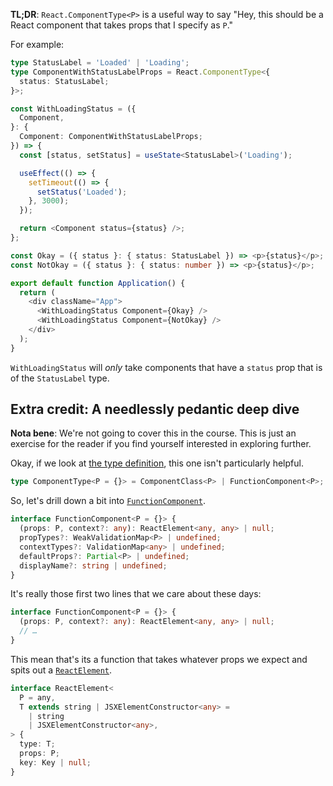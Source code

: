 **TL;DR**: `React.ComponentType<P>` is a useful way to say "Hey, this should be a React component that takes props that I specify as `P`."

For example:

````ts
type StatusLabel = 'Loaded' | 'Loading';
type ComponentWithStatusLabelProps = React.ComponentType<{
  status: StatusLabel;
}>;

const WithLoadingStatus = ({
  Component,
}: {
  Component: ComponentWithStatusLabelProps;
}) => {
  const [status, setStatus] = useState<StatusLabel>('Loading');

  useEffect(() => {
    setTimeout(() => {
      setStatus('Loaded');
    }, 3000);
  });

  return <Component status={status} />;
};

const Okay = ({ status }: { status: StatusLabel }) => <p>{status}</p>;
const NotOkay = ({ status }: { status: number }) => <p>{status}</p>;

export default function Application() {
  return (
    <div className="App">
      <WithLoadingStatus Component={Okay} />
      <WithLoadingStatus Component={NotOkay} />
    </div>
  );
}
````

`WithLoadingStatus` will *only* take components that have a `status` prop that is of the `StatusLabel` type.

## Extra credit: A needlessly pedantic deep dive

**Nota bene**: We're not going to cover this in the course. This is just an exercise for the reader if you find yourself interested in exploring further.

Okay, if we look at [the type definition](https://github.com/DefinitelyTyped/DefinitelyTyped/blob/6ca99826a8a8b6f6b9b89644602ae96d0ce024e9/types/react/index.d.ts#L75), this one isn't particularly helpful.

````ts
type ComponentType<P = {}> = ComponentClass<P> | FunctionComponent<P>;
````

So, let's drill down a bit into [`FunctionComponent`](https://github.com/DefinitelyTyped/DefinitelyTyped/blob/6ca99826a8a8b6f6b9b89644602ae96d0ce024e9/types/react/index.d.ts#L519-L525).

````ts
interface FunctionComponent<P = {}> {
  (props: P, context?: any): ReactElement<any, any> | null;
  propTypes?: WeakValidationMap<P> | undefined;
  contextTypes?: ValidationMap<any> | undefined;
  defaultProps?: Partial<P> | undefined;
  displayName?: string | undefined;
}
````

It's really those first two lines that we care about these days:

````ts
interface FunctionComponent<P = {}> {
  (props: P, context?: any): ReactElement<any, any> | null;
  // …
}
````

This mean that's its a function that takes whatever props we expect and spits out a [`ReactElement`](https://github.com/DefinitelyTyped/DefinitelyTyped/blob/6ca99826a8a8b6f6b9b89644602ae96d0ce024e9/types/react/index.d.ts#L140-L144).

````ts
interface ReactElement<
  P = any,
  T extends string | JSXElementConstructor<any> =
    | string
    | JSXElementConstructor<any>,
> {
  type: T;
  props: P;
  key: Key | null;
}
````
